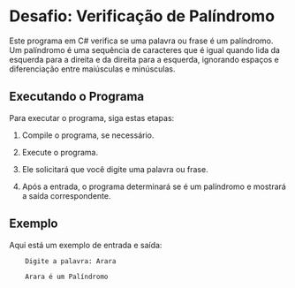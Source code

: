 # Desafio: Verificação de Palíndromo

Este programa em C# verifica se uma palavra ou frase é um palíndromo. Um palíndromo é uma sequência de caracteres que é igual quando lida da esquerda para a direita e da direita para a esquerda, ignorando espaços e diferenciação entre maiúsculas e minúsculas.

## Executando o Programa

Para executar o programa, siga estas etapas:

1. Compile o programa, se necessário.

2. Execute o programa.

3. Ele solicitará que você digite uma palavra ou frase.

4. Após a entrada, o programa determinará se é um palíndromo e mostrará a saída correspondente.

## Exemplo

Aqui está um exemplo de entrada e saída:

        Digite a palavra: Arara

        Arara é um Palíndromo
